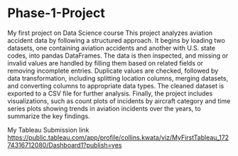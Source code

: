 # Phase-1-Project
My first project on Data Science course
This project analyzes aviation accident data by following a structured approach. It begins by
loading two datasets, one containing aviation accidents and another with U.S. state codes, into
pandas DataFrames. The data is then inspected, and missing or invalid values are handled by
filling them based on related fields or removing incomplete entries. Duplicate values are
checked, followed by data transformation, including splitting location columns, merging
datasets, and converting columns to appropriate data types. The cleaned dataset is exported to
a CSV file for further analysis. Finally, the project includes visualizations, such as count plots of
incidents by aircraft category and time series plots showing trends in aviation incidents over the
years, to summarize the key findings.

My Tableau Submission link
https://public.tableau.com/app/profile/collins.kwata/viz/MyFirstTableau_17274316712080/Dashboard1?publish=yes
